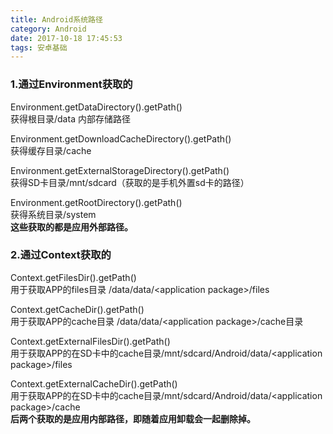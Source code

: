 ```yaml
---
title: Android系统路径
category: Android
date: 2017-10-18 17:45:53
tags: 安卓基础
---
```


### 1.通过Environment获取的
Environment.getDataDirectory().getPath()  
获得根目录/data 内部存储路径

Environment.getDownloadCacheDirectory().getPath()  
获得缓存目录/cache

Environment.getExternalStorageDirectory().getPath()  
获得SD卡目录/mnt/sdcard（获取的是手机外置sd卡的路径）

Environment.getRootDirectory().getPath()  
获得系统目录/system  
**这些获取的都是应用外部路径。**

### 2.通过Context获取的
Context.getFilesDir().getPath()  
用于获取APP的files目录 /data/data/\<application package\>/files

Context.getCacheDir().getPath()  
用于获取APP的cache目录 /data/data/\<application package\>/cache目录

Context.getExternalFilesDir().getPath()  
用于获取APP的在SD卡中的cache目录/mnt/sdcard/Android/data/\<application package\>/files

Context.getExternalCacheDir().getPath()  
用于获取APP的在SD卡中的cache目录/mnt/sdcard/Android/data/\<application package\>/cache  
**后两个获取的是应用内部路径，即随着应用卸载会一起删除掉。**
